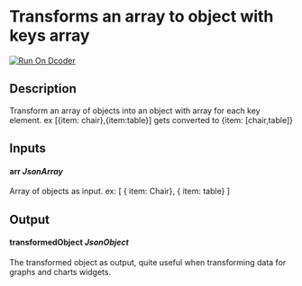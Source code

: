 # Transforms an array to object with keys array
[![Run On Dcoder](https://static-content.dcoder.tech/dcoder-assets/run-on-dcoder.svg)](https://code.dcoder.tech/files/project/60e84b71c06ded4190792294)

## Description
Transform an array of objects into an object with array for each key element. ex [{item: chair},{item:table}] gets converted to {item: [chair,table]}

## Inputs
#### **arr**  *JsonArray*
Array of objects as input. ex: [ { item: Chair}, { item: table} ]

## Output
#### **transformedObject**  *JsonObject*
The transformed object as output, quite useful when transforming data for graphs and charts widgets.

